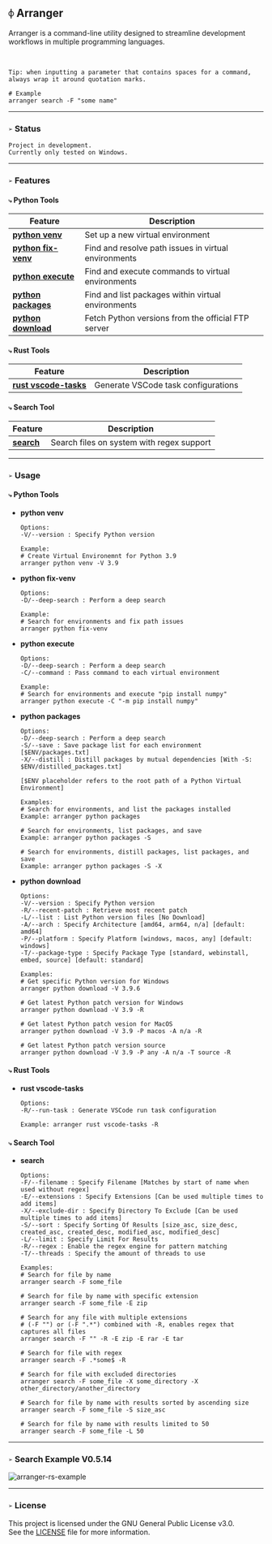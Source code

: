## `⌽` Arranger
Arranger is a command-line utility designed to streamline development workflows in multiple programming languages.

<br>

```
Tip: when inputting a parameter that contains spaces for a command,
always wrap it around quotation marks.

# Example
arranger search -F "some name"
```

___
### `➢` Status
```
Project in development.
Currently only tested on Windows.
```

___
### `➢` Features
#### `⤷` Python Tools

| Feature                                    | Description                                                         |
|--------------------------------------------|---------------------------------------------------------------------|
| [**python venv**](#python-venv)            | Set up a new virtual environment                                    |
| [**python fix-venv**](#python-fix-venv)    | Find and resolve path issues in virtual environments                |
| [**python execute**](#python-execute)      | Find and execute commands to virtual environments                   |
| [**python packages**](#python-packages)    | Find and list packages within virtual environments                  |
| [**python download**](#python-download)    | Fetch Python versions from the official FTP server                  |

#### `⤷` Rust Tools

| Feature                                       | Description                                      |
|-----------------------------------------------|--------------------------------------------------|
| [**rust vscode-tasks**](#rust-vscode-tasks)   | Generate VSCode task configurations              |

#### `⤷` Search Tool

| Feature                 | Description                                  |
|-------------------------|----------------------------------------------|
| [**search**](#search)   | Search files on system with regex support    |

___
### `➢` **Usage**
#### `⤷` **Python Tools**
  - <a name="python-venv"></a>**python venv**
    ```
    Options:
    -V/--version : Specify Python version

    Example:
    # Create Virtual Environemnt for Python 3.9
    arranger python venv -V 3.9
    ```

  - <a name="python-fix-venv"></a>**python fix-venv**
    ```
    Options:
    -D/--deep-search : Perform a deep search

    Example: 
    # Search for environments and fix path issues
    arranger python fix-venv
    ```

  - <a name="python-execute"></a>**python execute**
    ```
    Options:
    -D/--deep-search : Perform a deep search
    -C/--command : Pass command to each virtual environment

    Example:
    # Search for environments and execute "pip install numpy"
    arranger python execute -C "-m pip install numpy"
    ```

  - <a name="python-packages"></a>**python packages**
    ```
    Options:
    -D/--deep-search : Perform a deep search
    -S/--save : Save package list for each environment [$ENV/packages.txt]
    -X/--distill : Distill packages by mutual dependencies [With -S: $ENV/distilled_packages.txt]

    [$ENV placeholder refers to the root path of a Python Virtual Environment]

    Examples: 
    # Search for environments, and list the packages installed
    Example: arranger python packages

    # Search for environments, list packages, and save
    Example: arranger python packages -S

    # Search for environments, distill packages, list packages, and save
    Example: arranger python packages -S -X
    ```

  - <a name="python-download"></a>**python download**
    ```
    Options:
    -V/--version : Specify Python version
    -R/--recent-patch : Retrieve most recent patch
    -L/--list : List Python version files [No Download]
    -A/--arch : Specify Architecture [amd64, arm64, n/a] [default: amd64]
    -P/--platform : Specify Platform [windows, macos, any] [default: windows]
    -T/--package-type : Specify Package Type [standard, webinstall, embed, source] [default: standard]

    Examples:
    # Get specific Python version for Windows
    arranger python download -V 3.9.6

    # Get latest Python patch version for Windows
    arranger python download -V 3.9 -R

    # Get latest Python patch vesion for MacOS
    arranger python download -V 3.9 -P macos -A n/a -R

    # Get latest Python patch version source
    arranger python download -V 3.9 -P any -A n/a -T source -R
    ```

#### `⤷` **Rust Tools**
  - <a name="rust-vscode-tasks"></a>**rust vscode-tasks**
    ```
    Options:
    -R/--run-task : Generate VSCode run task configuration

    Example: arranger rust vscode-tasks -R
    ```


#### `⤷` **Search Tool**
  - <a name="search"></a>**search**
    ```
    Options:
    -F/--filename : Specify Filename [Matches by start of name when used without regex]
    -E/--extensions : Specify Extensions [Can be used multiple times to add items]
    -X/--exclude-dir : Specify Directory To Exclude [Can be used multiple times to add items]
    -S/--sort : Specify Sorting Of Results [size_asc, size_desc, created_asc, created_desc, modified_asc, modified_desc]
    -L/--limit : Specify Limit For Results
    -R/--regex : Enable the regex engine for pattern matching
    -T/--threads : Specify the amount of threads to use

    Examples:
    # Search for file by name
    arranger search -F some_file

    # Search for file by name with specific extension
    arranger search -F some_file -E zip

    # Search for any file with multiple extensions 
    # (-F "") or (-F ".*") combined with -R, enables regex that captures all files
    arranger search -F "" -R -E zip -E rar -E tar

    # Search for file with regex
    arranger search -F .*some$ -R

    # Search for file with excluded directories
    arranger search -F some_file -X some_directory -X other_directory/another_directory

    # Search for file by name with results sorted by ascending size
    arranger search -F some_file -S size_asc

    # Search for file by name with results limited to 50
    arranger search -F some_file -L 50
    ```

___
### `➢` Search Example V0.5.14
![arranger-rs-example](https://github.com/syn-chromatic/arranger-rs/assets/68112904/939543cf-197b-4d3b-b2db-6c473855dd2c)

___
### `➢` License
This project is licensed under the GNU General Public License v3.0.<br>
See the [LICENSE](LICENSE) file for more information.
